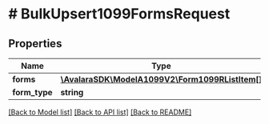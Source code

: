 # # BulkUpsert1099FormsRequest

## Properties

Name | Type | Description | Notes
------------ | ------------- | ------------- | -------------
**forms** | [**\AvalaraSDK\ModelA1099V2\Form1099RListItem[]**](Form1099RListItem.md) |  | [optional]
**form_type** | **string** |  | [optional]

[[Back to Model list]](../../../README.md#models) [[Back to API list]](../../../README.md#endpoints) [[Back to README]](../../../README.md)
